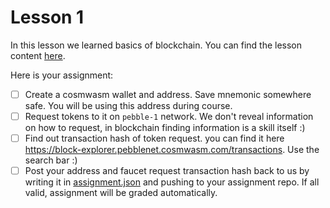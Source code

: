 # Lesson 1

In this lesson we learned basics of blockchain. You can find the lesson content [here](https://docs.cosmwasm.com/dev-academy/intro).

Here is your assignment:

- [ ] Create a cosmwasm wallet and address. Save mnemonic somewhere safe. You will be using this address during 
  course.
- [ ] Request tokens to it on `pebble-1` network. We don't reveal information on how to request, in blockchain 
  finding information is a skill itself :)
- [ ] Find out transaction hash of token request. you can find it here
  https://block-explorer.pebblenet.cosmwasm.com/transactions. Use the search bar :)
- [ ] Post your address and faucet request transaction hash back to us by writing it in [assignment.json](assignment.json) 
  and pushing to your assignment repo. If all valid, assignment will be graded automatically.
